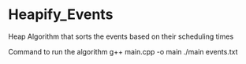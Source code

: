 # Heapify_Events
Heap Algorithm that sorts the events based on their scheduling times

Command to run the algorithm
g++ main.cpp -o main
./main events.txt
